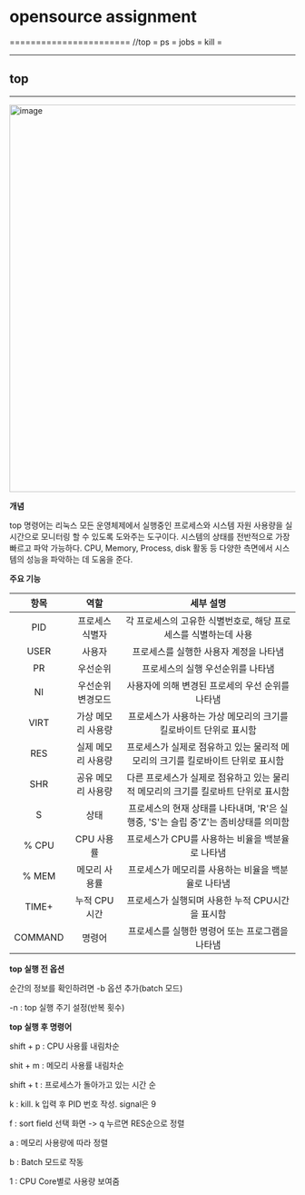 # opensource assignment
=======================
//top = ps = jobs = kill =
***
## top
-----------------------------
<img width="682" alt="image" src="https://github.com/hyeeun00/open/assets/141088088/22640ee3-839c-4af4-bbdd-ef20f7897369">

**개념**


top 명령어는 리눅스 모든 운영체제에서 실행중인 프로세스와 시스템 자원 사용량을 실시간으로 모니터링 할 수 있도록 도와주는 도구이다. 시스템의 상태를 전반적으로 가장 빠르고 파악 가능하다. CPU, Memory, Process, disk 활동 등 다양한 측면에서 시스템의 성능을 파악하는 데 도움을 준다.

**주요 기능**


| 항목 | 역할 | 세부 설명 |
|:----:|:------------:|:----------------------------------------------:|
|PID | 프로세스 식별자 | 각 프로세스의 고유한 식별번호로, 해당 프로세스를 식별하는데 사용|
| USER| 사용자 | 프로세스를 실행한 사용자 계정을 나타냄|
| PR | 우선순위 | 프로세스의 실행 우선순위를 나타냄 |
| NI | 우선순위 변경모드 | 사용자에 의해 변경된 프로세의 우선 순위를 나타냄 |
| VIRT | 가상 메모리 사용량 | 프로세스가 사용하는 가상 메모리의 크기를 킬로바이트 단위로 표시함 |
| RES | 실제 메모리 사용량 | 프로세스가 실제로 점유하고 있는 물리적 메모리의 크기를 킬로바이트 단위로 표시함 |
| SHR | 공유 메모리 사용량 | 다른 프로세스가 실제로 점유하고 있는 물리적 메모리의 크기를 킬로바트 단위로 표시함 |
| S | 상태 | 프로세스의 현재 상태를 나타내며, 'R'은 실행중, 'S'는 슬립 중'Z'는 좀비상태를 의미함
| % CPU | CPU 사용률 | 프로세스가 CPU를 사용하는 비율을 백분율로 나타냄|
| % MEM| 메모리 사용률 | 프로세스가 메모리를 사용하는 비율을 백분율로 나타냄 |
| TIME+ | 누적 CPU 시간 | 프로세스가 실행되며 사용한 누적 CPU시간을 표시함 |
| COMMAND | 명령어 | 프로세스를 실행한 명령어 또는 프로그램을 나타냄 |


**top 실행 전 옵션**

순간의 정보를 확인하려면 -b 옵션 추가(batch 모드)

-n : top 실행 주기 설정(반복 횟수)

**top 실행 후 명령어**

shift + p : CPU 사용률 내림차순

shit + m : 메모리 사용률 내림차순

shift + t : 프로세스가 돌아가고 있는 시간 순

k : kill. k 입력 후 PID 번호 작성. signal은 9

f : sort field 선택 화면 -> q 누르면 RES순으로 정렬

a : 메모리 사용량에 따라 정렬

b : Batch 모드로 작동

1 : CPU Core별로 사용량 보여줌
